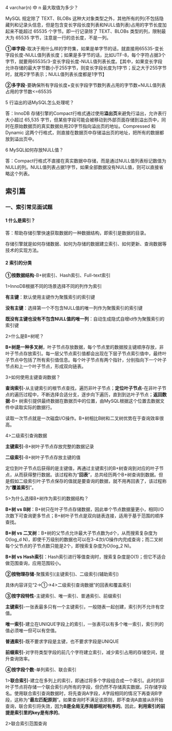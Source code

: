 4 varchar(n) 中 n 最大取值为多少？

MySQL 规定除了 TEXT、BLOBs 这种大对象类型之外，其他所有的列(不包括隐藏列和记录头信息，但是包含变长字段长度列表和NULL值列表)占用的字节长度加起来不能超过 65535 个字节。即一行记录除了 TEXT、BLOBs 类型的列，限制最大为 65535 字节，注意是一行的总长度，不是一列。

**①单字段**-取决于用什么样的字符集，如果是单字节的话，就直接用65535-变长字段长度-NULL值列表长度；如果是多字节的话，比如UTF-8，每个字符占据3个字节，就要用65535/3-变长字段长度-NULL值列表长度。【其中，如果变长字段允许存储的最大字节数小于255字节，则变长字段长度为1字节；反之大于255字节时，就用2字节表示；NULL值列表长度都是1字节】

**②多字段**-要确保所有字段长度+变长字段字节数列表占用的字节数+NULL值列表占用的字节数<=65535

5 行溢出的话MySQL怎么处理呢？

答：InnoDB 存储引擎的Compact行格式通过使用**溢出页**来避免行溢出，允许表行大小超过 65,535 字节，但某些字段可能会被移动到外部页面存储到溢出页中，同时在原始数据页的真实数据处用20字节指向溢出页的地址。Compressed 和 Dynamic 这两个行格式，则直接在数据页中存储溢出页的地址，把所有的数据都放到溢出页中。

6 MySQL如何存放NULL值？

答：Compact行格式不直接在真实数据中存储，而是通过NULL值列表标记数值为NULL的列。NULL值列表占据1字节，如果全部数据没有NULL值，则可以直接省略这个列表。

## 索引篇

### 一、索引常见面试题

#### 1 什么是索引？

答：帮助存储引擎快速获取数据的一种数据结构，即索引是数据的目录。

存储引擎就是如何存储数据、如何为存储的数据建立索引、如何更新、查询数据等技术的实现方法。

#### 2 索引的分类

**①按数据结构**-B+树索引、Hash索引、Full-text索引

1>InnoDB根据不同的场景选择不同的列作为索引

**有主键**：默认使用主键作为聚簇索引的索引键

**没有主键**：选择第一个不包含NULL值的唯一列作为聚簇索引的索引键

**既没有主键也没有不包含NULL值的唯一列**：自动生成隐式自增id作为聚簇索引的索引键

2>什么是B+树呢？

**B+树是一种多叉树**，叶子节点存放数据，每个节点里的数据按主键顺序存放，非叶子节点存放索引。每一层父节点索引值都会出现在下层子节点索引值中，最终叶子节点中包括了所有索引值信息。每个叶子节点有两个指针，分别指向下一个叶子节点和上一个叶子节点，形成双向链表。

3>如何使用主键查询数据？

**查询索引**-从主键索引的根节点查找，遍历非叶子节点；**定位叶子节点**-在非叶子节点的遍历过程中，不断选择合适分支，逐步向下遍历，直到到达叶子节点；**返回数据**-B+ 树索引提供最终数据在数据页中的位置，由MySQL根据这个位置去数据文件中读取实际的数据行。

读取一次节点就是一次磁盘I/O操作。B+树相比B树和二叉树优势在于查询效率很高。

4>二级索引查询数据

**主键索引**-B+树叶子节点存放完整的数据记录

**二级索引**-B+树叶子节点存放主键的值

定位到叶子节点后获得的是主键值，再通过主键索引的B+树查询到对应的叶子节点，从而获得整行数据。该过程称为“**回表**”，总共经历两个B+树查询到数据。但是假如二级索引叶子节点保存的值就是要查询的数据，就不用再回表了，该过程称为“**覆盖索引**”。

5>为什么选择B+树作为索引的数据结构？

**B+树 vs B树**：B+树只在叶子节点存储数据，因此单个节点数据量更小，相同I/O次数下可查询更多节点；B+树叶子节点是双向链表连接，适用于基于范围的顺序查找。

**B+树 vs 二叉树**：B+树的父节点允许最大子节点数为d个，从而搜索复杂度为O(log_d N)，即使千万级别的数据也可以在3-4次I/O操作内完成查询；而二叉树每个父节点的子节点数只能是2个，即搜索复杂度为O(log_2 N)。

**B+树 vs Hash索引**：Hash索引进行等值查询时，搜索复杂度是O(1)；但它不适合做范围查询，应用范围较小。

**②按物理存储**-聚簇索引(主键索引)、二级索引(辅助索引)

具体内容详见“2→①→4>二级索引查询数据”的回表和覆盖索引

**③按字段特性**-主键索引、唯一索引、普通索引、前缀索引

**主键索引**-一张表最多只有一个主键索引，一般随表一起创建，索引列不允许有空值。

**唯一索引**-建立在UNIQUE字段上的索引，一张表可以有多个唯一索引，索引列的值必须唯一但可以有空值。

**普通索引**-既不要求字段是主键，也不要求字段是UNIQUE

**前缀索引**-对字符类型字段的前几个字符建立索引，减少索引占用的存储空间，提升查询效率。

**④按字段个数**-单列索引、联合索引

1>**联合索引**-建立在多列上的索引，即通过将多个字段组合成一个索引。此时的非叶子节点将存储一个联合索引内所有的字段，但仍然不存储真实数据，只存储字段名。使用联合索引查询数据时，将先查询A字段，A字段相同的情况下再查询B字段，这称为“**最左匹配原则**”。如果查询时不满足该原则，即不查询A直接从B开始查询，联合索引将失效，因为**B是全局无序局部相对有序的**。因此，**利用索引的前提是索引里的key是有序的**。

2>联合索引范围查询